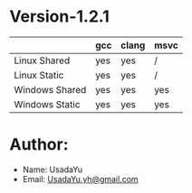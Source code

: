 # Version-1.2.1

|                | gcc  | clang | msvc |
| -------------- | ---- | ----- | ---- |
| Linux Shared   | yes  | yes   | /    |
| Linux Static   | yes  | yes   | /    |
| Windows Shared | yes  | yes   | yes  |
| Windows Static | yes  | yes   | yes  |



# Author:

* Name: UsadaYu
* Email: UsadaYu.yh@gmail.com